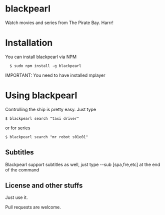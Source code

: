 
# blackpearl

Watch movies and series from The Pirate Bay. Harrr!


# Installation

You can install blackpearl via NPM

```
  $ sudo npm install -g blackpearl
```

IMPORTANT: You need to have installed mplayer

# Using blackpearl

Controlling the ship is pretty easy. Just type

```
$ blackpearl search "taxi driver"
```

or for series

```
$ blackpearl search "mr robot s01e01"
```

## Subtitles

Blackpearl support subtitles as well, just type --sub [spa,fre,etc] at the end of the command

## License and other stuffs

Just use it.

Pull requests are welcome.
